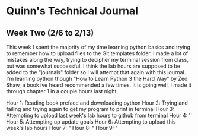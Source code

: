 # Quinn's Technical Journal

## Week Two (2/6 to 2/13)

This week I spent the majority of my time learning python basics and trying to remember how to upload files to the Git templates folder. I made a lot of mistakes along the way, trying to decipher my terminal session from class, but was somewhat successful. I think the lab hours are supposed to be added to the "journals" folder so I will attempt that again with this journal. I'm learning python though "How to Learn Python 3 the Hard Way" by Zed Shaw, a book ive heard recommended a few times. It is going well, I made it through chapter 1 in a couple hours last night.

Hour 1: Reading book preface and downloading python
Hour 2: Trying and failing and trying again to get my program to print in terminal
Hour 3: Attempting to upload last week's lab hours to github from terminal
Hour 4: ''
Hour 5: Attempting up update goals
Hour 6: Attempting to upload this week's lab hours
Hour 7: "
Hour 8: "
Hour 9: "
